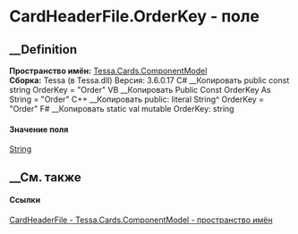 # CardHeaderFile.OrderKey - поле
##  __Definition
 **Пространство имён:**
[Tessa.Cards.ComponentModel](N_Tessa_Cards_ComponentModel.htm)  
 **Сборка:** Tessa (в Tessa.dll) Версия: 3.6.0.17
C# __Копировать
     public const string OrderKey = "Order"
VB __Копировать
     Public Const OrderKey As String = "Order"
C++ __Копировать
     public:
    literal String^ OrderKey = "Order"
F# __Копировать
     static val mutable OrderKey: string
#### Значение поля
[String](https://learn.microsoft.com/dotnet/api/system.string)
##  __См. также
#### Ссылки
[CardHeaderFile - ](T_Tessa_Cards_ComponentModel_CardHeaderFile.htm)
[Tessa.Cards.ComponentModel - пространство
имён](N_Tessa_Cards_ComponentModel.htm)

